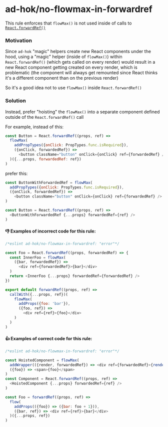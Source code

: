 # ad-hok/no-flowmax-in-forwardref

This rule enforces that `flowMax()` is not used inside of calls to [`React.forwardRef()`](https://reactjs.org/docs/forwarding-refs.html)

### Motivation

Since `ad-hok` "magic" helpers create new React components under the hood, using a "magic" helper (inside of `flowMax()`) within
`React.forwardRef()` (which gets called on every render) would result in a new React component getting created on every render,
which is problematic (the component will always get remounted since React thinks it's a different component than on the previous
render)

So it's a good idea not to use `flowMax()` inside `React.forwardRef()`

### Solution

Instead, prefer "hoisting" the `flowMax()` into a separate component defined outside of the `React.forwardRef()` call

For example, instead of this:
```js
const Button = React.forwardRef((props, ref) =>
  flowMax(
    addPropTypes({onClick: PropTypes.func.isRequired}),
    ({onClick, forwardedRef}) =>
      <button className="button" onClick={onClick} ref={forwardedRef} />
  )({...props, forwardedRef: ref})
)
```
prefer this:
```js
const ButtonWithForwardedRef = flowMax(
  addPropTypes({onClick: PropTypes.func.isRequired}),
  ({onClick, forwardedRef}) =>
    <button className="button" onClick={onClick} ref={forwardedRef} />
)

const Button = React.forwardRef((props, ref) =>
  <ButtonWithForwardedRef {...props} forwardedRef={ref} />
)
```

#### :-1: Examples of incorrect code for this rule:
```js
/*eslint ad-hok/no-flowmax-in-forwardref: "error"*/

const Foo = React.forwardRef((props, forwardedRef) => {
  const InnerFoo = flowMax(
    ({bar, forwardedRef}) =>
      <div ref={forwardedRef}>{bar}</div>
  )
  return <InnerFoo {...props} forwardedRef={forwardedRef} />
})

export default forwardRef((props, ref) =>
  callWith({...props, ref})(
    flowMax(
      addProps({foo: 'bar'}),
      ({foo, ref}) =>
        <div ref={ref}>{foo}</div>
    )
  )
)
```

#### :+1: Examples of correct code for this rule:
```js
/*eslint ad-hok/no-flowmax-in-forwardref: "error"*/

const HoistedComponent = flowMax(
  addWrapper(({render, forwardedRef}) => <div ref={forwardedRef}>{render()}</div>),
  ({foo}) => <span>{foo}</span>
)
const Component = React.forwardRef((props, ref) =>
  <HoistedComponent {...props} forwardedRef={ref} />
)

const Foo = forwardRef((props, ref) =>
  flow(
    addProps(({foo}) => ({bar: foo + 1})),
    ({bar, ref}) => <div ref={ref}>{bar}</div>
  )({...props, ref})
)
```
